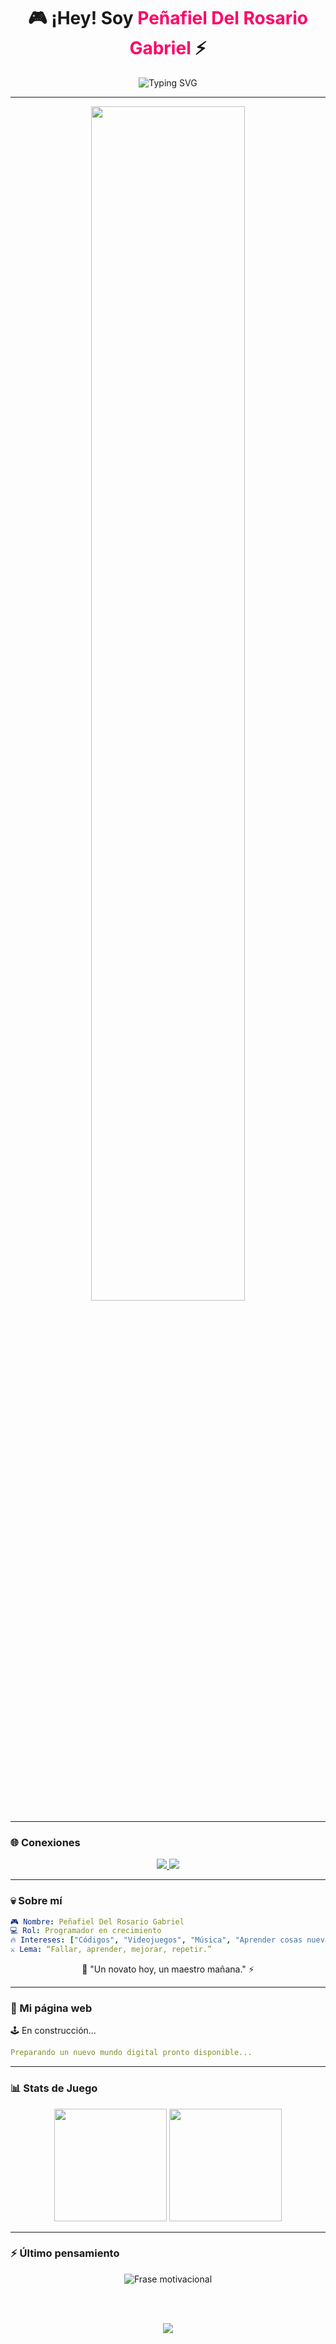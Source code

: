 <!-- Encabezado con animación -->
<h1 align="center">
  🎮 ¡Hey! Soy <span style="color:#ff0066;">Peñafiel Del Rosario Gabriel</span> ⚡
</h1>

<p align="center">
  <img src="https://readme-typing-svg.demolab.com?font=Press+Start+2P&size=16&pause=1000&color=FF0066&center=true&vCenter=true&width=700&lines=%F0%9F%91%BE+Programador+en+nivel+1;%F0%9F%9A%80+Subiendo+de+XP+cada+d%C3%ADa;%F0%9F%92%A1+Construyendo+cosas+incre%C3%ADbles" alt="Typing SVG" />
</p>

---

<div align="center">
  <img src="https://static.wikia.nocookie.net/shuumatsu-no-valkyrie/images/3/31/Q%C3%ADn_se_sienta_en_la_silla_de_Hades.png/revision/latest?cb=20211031193031&path-prefix=es" width="70%" style="border-radius:15px;" />
</div>

---

### 🌐 Conexiones

<p align="center">
  <a href="https://www.instagram.com/assa.az.py?igsh=MW5jeXYyMjF0ZHZ6Mw==" target="_blank">
    <img src="https://img.shields.io/badge/Instagram-ff0066?style=for-the-badge&logo=instagram&logoColor=white" />
  </a>
  <a href="https://discordapp.com/users/514600544803749888" target="_blank">
    <img src="https://img.shields.io/badge/Discord-5865F2?style=for-the-badge&logo=discord&logoColor=white" />
  </a>
</p>

---

### 💀 Sobre mí

```yaml
🎮 Nombre: Peñafiel Del Rosario Gabriel
💻 Rol: Programador en crecimiento
🔥 Intereses: ["Códigos", "Videojuegos", "Música", "Aprender cosas nuevas"]
⚔️ Lema: “Fallar, aprender, mejorar, repetir.”
```
<p align="center"> 🌱 "Un novato hoy, un maestro mañana." ⚡ </p>

---

### 🚧 Mi página web

<p align="left">🕹️ En construcción...</p>

```yaml
Preparando un nuevo mundo digital pronto disponible...
```

---

### 📊 Stats de Juego

<p align="center"> <img src="https://github-readme-stats.vercel.app/api?username=AzaeSoftware&show_icons=true&theme=radical&hide_border=true" height="180em" /> <img src="https://github-readme-streak-stats.herokuapp.com?user=GabrielPenafiel&theme=radical&hide_border=true" height="180em" /> </p>

---

### ⚡ Último pensamiento

<p align="center">
  <img src="https://readme-typing-svg.demolab.com?font=Fira+Code&size=20&pause=2000&color=888888&center=true&vCenter=true&width=600&lines=Simplicidad+es+la+m%C3%A1xima+sofisticaci%C3%B3n.;El+c%C3%B3digo+es+poes%C3%ADa+para+los+que+entienden." alt="Frase motivacional"/>
</p>

<br/>
<br/>

<p align="center"> <img src="https://capsule-render.vercel.app/api?type=waving&color=ff0066&height=100&section=footer" /> </p>







